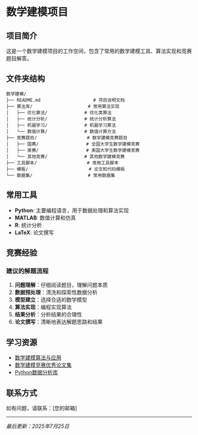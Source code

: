 # 数学建模项目

## 项目简介
这是一个数学建模项目的工作空间，包含了常用的数学建模工具、算法实现和竞赛题目解答。

## 文件夹结构
```
数学建模/
├── README.md                    # 项目说明文档
├── 算法库/                     # 常用算法实现
│   ├── 优化算法/              # 优化类算法
│   ├── 统计分析/              # 统计分析算法
│   ├── 机器学习/              # 机器学习算法
│   └── 数值计算/              # 数值计算方法
├── 竞赛题目/                   # 数学建模竞赛题目
│   ├── 国赛/                  # 全国大学生数学建模竞赛
│   ├── 美赛/                  # 美国大学生数学建模竞赛
│   └── 其他竞赛/              # 其他数学建模竞赛
├── 工具脚本/                   # 常用工具脚本
├── 模板/                       # 论文和代码模板
└── 数据集/                     # 常用数据集
```

## 常用工具
- **Python**: 主要编程语言，用于数据处理和算法实现
- **MATLAB**: 数值计算和仿真
- **R**: 统计分析
- **LaTeX**: 论文撰写

## 竞赛经验
### 建议的解题流程
1. **问题理解**：仔细阅读题目，理解问题本质
2. **数据预处理**：清洗和探索性数据分析
3. **模型建立**：选择合适的数学模型
4. **算法实现**：编程实现算法
5. **结果分析**：分析结果的合理性
6. **论文撰写**：清晰地表达解题思路和结果

## 学习资源
- [数学建模算法与应用](https://github.com/dick20/MathModeling)
- [数学建模竞赛优秀论文集](http://www.mcm.edu.cn/)
- [Python数据分析库](https://pandas.pydata.org/)

## 联系方式
如有问题，请联系：[您的邮箱]

---
*最后更新：2025年7月25日*

